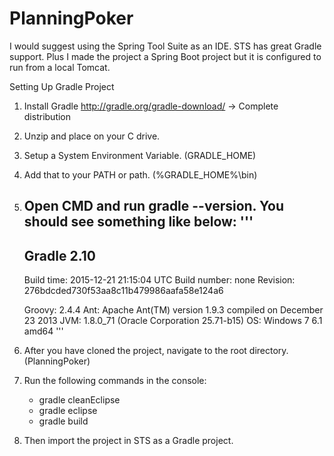 # PlanningPoker

I would suggest using the Spring Tool Suite as an IDE. STS has great Gradle support.
Plus I made the project a Spring Boot project but it is configured to run from a local Tomcat.

Setting Up Gradle Project

1. Install Gradle http://gradle.org/gradle-download/ -> Complete distribution

2. Unzip and place on your C drive.

3. Setup a System Environment Variable. (GRADLE_HOME)

4. Add that to your PATH or path. (%GRADLE_HOME%\bin)

5. Open CMD and run gradle --version. You should see something like below:
'''
	------------------------------------------------------------
	Gradle 2.10
	------------------------------------------------------------

	Build time:   2015-12-21 21:15:04 UTC
	Build number: none
	Revision:     276bdcded730f53aa8c11b479986aafa58e124a6

	Groovy:       2.4.4
	Ant:          Apache Ant(TM) version 1.9.3 compiled on December 23 2013
	JVM:          1.8.0_71 (Oracle Corporation 25.71-b15)
	OS:           Windows 7 6.1 amd64
'''
6. After you have cloned the project, navigate to the root directory. (PlanningPoker)

7. Run the following commands in the console:
	- gradle cleanEclipse
	- gradle eclipse
	- gradle build

8. Then import the project in STS as a Gradle project.
